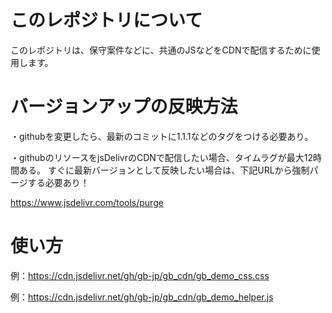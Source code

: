 # このレポジトリについて
このレポジトリは、保守案件などに、共通のJSなどをCDNで配信するために使用します。

# バージョンアップの反映方法
・githubを変更したら、最新のコミットに1.1.1などのタグをつける必要あり。

・githubのリソースをjsDelivrのCDNで配信したい場合、タイムラグが最大12時間ある。
すぐに最新バージョンとして反映したい場合は、下記URLから強制パージする必要あり！

https://www.jsdelivr.com/tools/purge



# 使い方
例：https://cdn.jsdelivr.net/gh/gb-jp/gb_cdn/gb_demo_css.css

例：https://cdn.jsdelivr.net/gh/gb-jp/gb_cdn/gb_demo_helper.js
